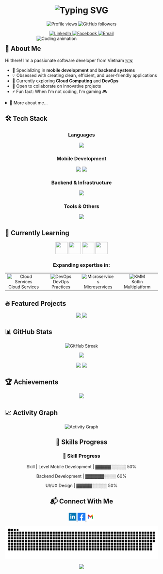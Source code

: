 <h1 align="center">
  <img src="https://readme-typing-svg.herokuapp.com?font=Fira+Code&size=30&pause=1000&color=6A5ACD&center=true&vCenter=true&random=false&width=600&lines=Welcome+to+my+Profile;I'm+L%C3%A2m+D%C6%B0%C6%A1ng;Mobile+%26+Backend+Developer;Always+learning+new+things" alt="Typing SVG" />
</h1>

<p align="center">
  <img src="https://komarev.com/ghpvc/?username=GnoudMal&label=Profile%20Views&color=6366f1&style=flat" alt="Profile views" />
  <img alt="GitHub followers" src="https://img.shields.io/github/followers/GnoudMal?style=social">
</p>

<div align="center">
  <a href="https://linkedin.com/in/gnoudmal">
    <img src="https://img.shields.io/badge/LinkedIn-%230077B5.svg?style=for-the-badge&logo=linkedin&logoColor=white" alt="LinkedIn"/>
  </a>
  <a href="https://facebook.com/duoalm">
    <img src="https://img.shields.io/badge/Facebook-%231877F2.svg?style=for-the-badge&logo=Facebook&logoColor=white" alt="Facebook"/>
  </a>
  <a href="mailto:lamduonghgvt@gmail.com">
    <img src="https://img.shields.io/badge/Email-D14836?style=for-the-badge&logo=gmail&logoColor=white" alt="Email"/>
  </a>
</div>

<img align="right" width="400" src="https://media.giphy.com/media/SWoSkN6DxTszqIKEqv/giphy.gif" alt="Coding animation" />

## 💫 About Me

Hi there! I'm a passionate software developer from Vietnam 🇻🇳

- 🚀 Specializing in **mobile development** and **backend systems**
- 💡 Obsessed with creating clean, efficient, and user-friendly applications
- 🌱 Currently exploring **Cloud Computing** and **DevOps**
- 🔭 Open to collaborate on innovative projects
- ⚡ Fun fact: When I'm not coding, I'm gaming 🎮

<details>
<summary>📃 More about me...</summary>
<br>
My journey in tech began with a deep curiosity about how applications work. This curiosity led me to explore various technologies, from mobile frameworks to backend systems, always pushing the boundaries of what I can build.

I believe in code that not only works but also tells a story—clear, efficient, and elegantly structured. When building applications, I prioritize:
- User experience above all
- Performance optimization
- Scalable architecture
- Clean and maintainable code

Beyond the world of code, I enjoy staying up-to-date with the latest tech trends, experimenting with new tools, and sharing knowledge with the community.
</details>

## 🛠️ Tech Stack

<div align="center">
<h3>Languages</h3>
  <img src="https://skillicons.dev/icons?i=kotlin,java,js,cpp&theme=dark" />
  
<h3>Mobile Development</h3>
  <img src="https://skillicons.dev/icons?i=react,androidstudio,gradle&theme=dark" />
  <img src="https://img.shields.io/badge/Jetpack%20Compose-4285F4.svg?style=for-the-badge&logo=jetpackcompose&logoColor=white">

<h3>Backend & Infrastructure</h3>
  <img src="https://skillicons.dev/icons?i=nodejs,express,firebase,mongodb&theme=dark" />
  
<h3>Tools & Others</h3>
  <img src="https://skillicons.dev/icons?i=git,figma&theme=dark" />
</div>

## 🌱 Currently Learning

<div align="center">
  <img src="https://cdn.jsdelivr.net/gh/devicons/devicon/icons/amazonwebservices/amazonwebservices-original.svg" width="40" height="40"/>
  <img src="https://cdn.jsdelivr.net/gh/devicons/devicon/icons/docker/docker-original.svg" width="40" height="40"/>
  <img src="https://cdn.jsdelivr.net/gh/devicons/devicon/icons/kubernetes/kubernetes-plain.svg" width="40" height="40"/>
  <img src="https://cdn.jsdelivr.net/gh/devicons/devicon/icons/terraform/terraform-original.svg" width="40" height="40"/>
</div>

<div align="center">
  <h3>Expanding expertise in:</h3>
  <table>
    <tr>
      <td align="center">
        <img src="https://media.giphy.com/media/UtEd87cLAH789bR5sk/giphy.gif" width="100px" alt="Cloud Services"/><br />
        <span>Cloud Services</span>
      </td>
      <td align="center">
        <img src="https://media.giphy.com/media/kH1DBkPNyZPOk0BxrM/giphy.gif" width="100px" alt="DevOps"/><br />
        <span>DevOps Practices</span>
      </td>
      <td align="center">
        <img src="https://media.giphy.com/media/lRvDUYpTYiDnQGEtJF/giphy.gif" width="100px" alt="Microservices"/><br />
        <span>Microservices</span>
      </td>
      <td align="center">
        <img src="https://media.giphy.com/media/vISmwpBJUNYzukTnVx/giphy.gif" width="100px" alt="KMM"/><br />
        <span>Kotlin Multiplatform</span>
      </td>
    </tr>
  </table>
</div>

## 🔥 Featured Projects

<div align="center">
  <a href="https://github.com/GnoudMal/HealthMate">
    <img src="https://github-readme-stats.vercel.app/api/pin/?username=GnoudMal&repo=HealthMate&theme=tokyonight&hide_border=true" />
  </a>
  <a href="https://github.com/GnoudMal/AnotherProject">
    <img src="https://github-readme-stats.vercel.app/api/pin/?username=GnoudMal&repo=HealthMate&theme=tokyonight&hide_border=true" />
  </a>
</div>


## 📊 GitHub Stats

<div align="center">
  <img src="https://github-readme-streak-stats.herokuapp.com/?user=GnoudMal&theme=tokyonight&hide_border=true" alt="GitHub Streak" />
</div>

<p align="center">
  <img src="https://github-profile-trophy.vercel.app/?username=GnoudMal&theme=tokyonight&column=-1&no-frame=true" />
</p>

<div align="center">
  <img height="180em" src="https://github-readme-stats.vercel.app/api?username=GnoudMal&count_private=true&show_icons=true&theme=tokyonight&hide_border=true&include_all_commits=true" />
  <img height="180em" src="https://github-readme-stats.vercel.app/api/top-langs/?username=GnoudMal&theme=tokyonight&hide_border=true&include_all_commits=true&count_private=true&layout=compact&langs_count=8" />
</div>

## 🏆 Achievements

<div align="center">
  <img src="https://github-profile-summary-cards.vercel.app/api/cards/profile-details?username=GnoudMal&theme=tokyonight" />
</div>

## 📈 Activity Graph

<div align="center">
  <img alt="Activity Graph" src="https://github-readme-activity-graph.vercel.app/graph?username=GnoudMal&theme=tokyo-night&hide_border=true" />
</div>

<h2 align="center">🎯 Skills Progress</h2>

<div align="center">
  
### 🚀 Skill Progress

Skill | Level
Mobile Development | ▓▓▓▓▓░░░░░ 50%

Backend Development | ▓▓▓▓▓▓░░░░ 60%

UI/UX Design | ▓▓▓▓▓░░░░░ 50%



</div>

<h2 align="center">📬 Connect With Me</h2>

<p align="center">
  <a href="https://linkedin.com/in/gnoudmal">
    <img width="5%" src="https://github.com/edent/SuperTinyIcons/blob/master/images/svg/linkedin.svg" alt="LinkedIn"/>
  </a>
  <a href="https://facebook.com/duoalm">
    <img width="5%" src="https://github.com/edent/SuperTinyIcons/blob/master/images/svg/facebook.svg" alt="Facebook"/>
  </a>
  <a href="mailto:lamduonghgvt@gmail.com">
    <img width="5%" src="https://github.com/edent/SuperTinyIcons/blob/master/images/svg/gmail.svg" alt="Gmail"/>
  </a>
  
</p>

<div align="center">
  <img src="https://raw.githubusercontent.com/AkshatRastogi-1nC0re/AkshatRastogi-1nC0re/output/github-contribution-grid-snake-dark.svg" alt="Snake animation" />
</div>

<p align="center">
  <img src="https://capsule-render.vercel.app/api?type=waving&color=gradient&height=100&section=footer"/>
</p>
